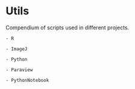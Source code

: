 # Utils
Compendium of scripts used in different projects.

	- R

	- ImageJ

	- Python

	- Paraview

	- PythonNotebook
